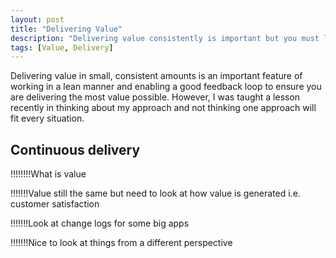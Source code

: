 ```yaml
---
layout: post
title: "Delivering Value"
description: "Delivering value consistently is important but you must look at where the value is coming from"
tags: [Value, Delivery]
---
```


Delivering value in small, consistent amounts is an important feature of working in a lean manner and enabling a good feedback loop to ensure you are delivering the most value possible. However, I was taught a lesson recently in thinking about my approach and not thinking one approach will fit every situation.

## Continuous delivery






!!!!!!!!What is value



!!!!!!!Value still the same but need to look at how value is generated i.e. customer satisfaction



!!!!!!!Look at change logs for some big apps



!!!!!!!Nice to look at things from a different perspective
